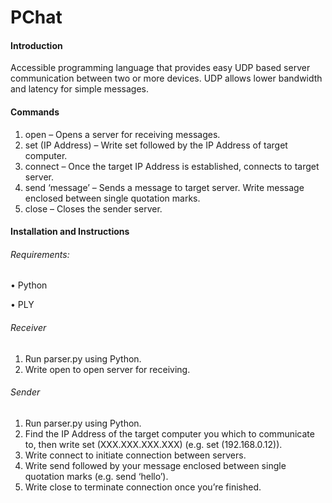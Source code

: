 # PChat

#### Introduction
  Accessible programming language that provides easy UDP based server communication between two or more devices. UDP allows lower bandwidth and latency for simple messages.
  
#### Commands
  1.	open – Opens a server for receiving messages.
  2.	set (IP Address) – Write set followed by the IP Address of target computer.
  3.	connect – Once the target IP Address is established, connects to target server.
  4.	send ‘message’ – Sends a message to target server. Write message enclosed between single quotation marks.
  5.	close – Closes the sender server.

#### Installation and Instructions

###### Requirements:
  •	Python
  
  •	PLY

###### Receiver
  1.	Run parser.py using Python.
  2.	Write open to open server for receiving.

###### Sender
  1.	Run parser.py using Python.
  2.	Find the IP Address of the target computer you which to communicate to, then write set (XXX.XXX.XXX.XXX) (e.g. set (192.168.0.12)).
  3.	Write connect to initiate connection between servers.
  4.	Write send followed by your message enclosed between single quotation marks (e.g. send ‘hello’).
  5.	Write close to terminate connection once you’re finished.
